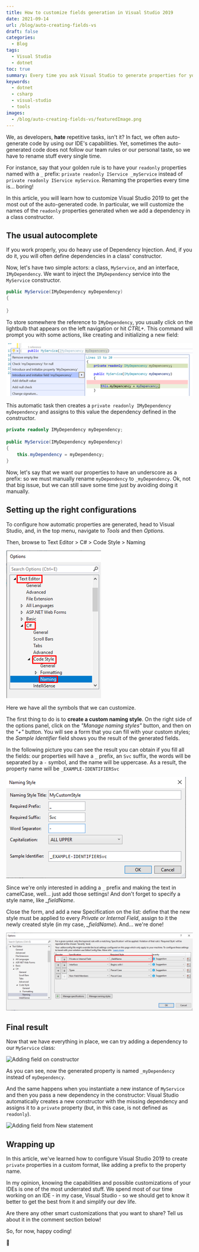 ```yaml
---
title: How to customize fields generation in Visual Studio 2019
date: 2021-09-14
url: /blog/auto-creating-fields-vs
draft: false
categories:
  - Blog
tags:
  - Visual Studio
  - dotnet
toc: true
summary: Every time you ask Visual Studio to generate properties for you, it creates them with a simple, default format. But we can customize them by updating some options on our IDE. Let's learn how!
keywords:
  - dotnet
  - csharp
  - visual-studio
  - tools
images:
  - /blog/auto-creating-fields-vs/featuredImage.png
---
```


We, as developers, **hate** repetitive tasks, isn't it? In fact, we often auto-generate code by using our IDE's capabilities. Yet, sometimes the auto-generated code does not follow our team rules or our personal taste, so we have to rename stuff every single time.

For instance, say that your golden rule is to have your `readonly` properties named with a `_` prefix: `private readonly IService _myService` instead of `private readonly IService myService`. Renaming the properties every time is... boring!

In this article, you will learn how to customize Visual Studio 2019 to get the most out of the auto-generated code. In particular, we will customize the names of the `readonly` properties generated when we add a dependency in a class constructor.

## The usual autocomplete

If you work properly, you do heavy use of Dependency Injection. And, if you do it, you will often define dependencies in a class' constructor.

Now, let's have two simple actors: a class, `MyService`, and an interface, `IMyDependency`. We want to inject the `IMyDependency` service into the `MyService` constructor.

```cs
public MyService(IMyDependency myDependency)
{

}
```

To store somewhere the reference to `IMyDependency`, you usually click on the lightbulb that appears on the left navigation or hit _CTRL+._ This command will prompt you with some actions, like creating and initializing a new field:

![Default field generation without underscore](./without-underscore.png)

This automatic task then creates a `private readonly IMyDependency myDependency` and assigns to this value the dependency defined in the constructor.

```cs
private readonly IMyDependency myDependency;

public MyService(IMyDependency myDependency)
{
    this.myDependency = myDependency;
}
```

Now, let's say that we want our properties to have an underscore as a prefix: so we must manually rename `myDependency` to `_myDependency`. Ok, not that big issue, but we can still save some time just by avoiding doing it manually.

## Setting up the right configurations

To configure how automatic properties are generated, head to Visual Studio, and, in the top menu, navigate to _Tools_ and then _Options_.

Then, browse to Text Editor > C# > Code Style > Naming

![Navigation path in the Options window](./options-path.png)

Here we have all the symbols that we can customize.

The first thing to do is to **create a custom naming style**. On the right side of the options panel, click on the _"Manage naming styles"_ button, and then on the _"+"_ button. You will see a form that you can fill with your custom styles; the _Sample Identifier_ field shows you the result of the generated fields.

In the following picture you can see the result you can obtain if you fill all the fields: our properties will have a `_` prefix, an `Svc` suffix, the words will be separated by a `-` symbol, and the name will be uppercase. As a result, the property name will be `_EXAMPLE-IDENTIFIERSvc`

![Naming Style window with all the filed filled](./custom-style-example.png)

Since we're only interested in adding a `_` prefix and making the text in camelCase, well... just add those settings! And don't forget to specify a style name, like _\_fieldName_.

Close the form, and add a new Specification on the list: define that the new style must be applied to every _Private or Internal Field_, assign to it the newly created style (in my case, _\_fieldName_). And... we're done!

![Specification orders](./final-specification.png)

## Final result

Now that we have everything in place, we can try adding a dependency to our `MyService` class:

![Adding field on constructor](https://res.cloudinary.com/bellons/image/upload/t_dev-to/Code4IT/Articles/2021/064-auto-creating-fields-visualstudio/add-readonly-field-in-constructor.gif)

As you can see, now the generated property is named `_myDependency` instead of `myDependency`.

And the same happens when you instantiate a new instance of `MyService` and then you pass a new dependency in the constructor: Visual Studio automatically creates a new constructor with the missing dependency and assigns it to a `private` property (but, in this case, is not defined as `readonly`).

![Adding field from New statement](https://res.cloudinary.com/bellons/image/upload/t_dev-to/Code4IT/Articles/2021/064-auto-creating-fields-visualstudio/add-readonly-field-from-ext-call.gif)

## Wrapping up

In this article, we've learned how to configure Visual Studio 2019 to create `private` properties in a custom format, like adding a prefix to the property name.

In my opinion, knowing the capabilities and possible customizations of your IDEs is one of the most underrated stuff. We spend most of our time working on an IDE - in my case, Visual Studio - so we should get to know it better to get the best from it and simplify our dev life.

Are there any other smart customizations that you want to share? Tell us about it in the comment section below!

So, for now, happy coding!

🐧
